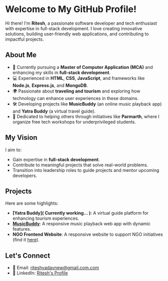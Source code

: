 # Welcome to My GitHub Profile!

Hi there! I'm **Ritesh**, a passionate software developer and tech enthusiast with expertise in full-stack development. I love creating innovative solutions, building user-friendly web applications, and contributing to impactful projects.

## About Me

- 🌱 Currently pursuing a **Master of Computer Application (MCA)** and enhancing my skills in **full-stack development**.
- 💻 Experienced in **HTML**, **CSS**, **JavaScript**, and frameworks like **Node.js**, **Express.js**, and **MongoDB**.
- 🌍 Passionate about **traveling and tourism** and exploring how technology can enhance user experiences in these domains.
- 🛠️ Developing projects like **MusicBuddy** (an online music playback app) and **Yatra Buddy** (a virtual travel guide).
- 🤝 Dedicated to helping others through initiatives like **Parmarth**, where I organize free tech workshops for underprivileged students.

## My Vision

I aim to:
- Gain expertise in **full-stack development**.
- Contribute to meaningful projects that solve real-world problems.
- Transition into leadership roles to guide projects and mentor upcoming developers.

## Projects

Here are some highlights:

- **[Yatra Buddy]( Currently working... )**: A virtual guide platform for enhancing tourism experiences.
- **[MusicBuddy](https://github.com/Ritesh-2120/musicbuddy)**: A responsive music playback web app with dynamic features.
- **NGO Frontend Website**: A responsive website to support NGO initiatives (find it [here](https://github.com/Ritesh-2120/NGO_frontend)).

## Let's Connect

- 📧 Email: riteshyadavnew@gmail.com.com
- 🔗 LinkedIn: [Ritesh's Profile](https://www.linkedin.com/in/ritesh-yadav-351571162)
